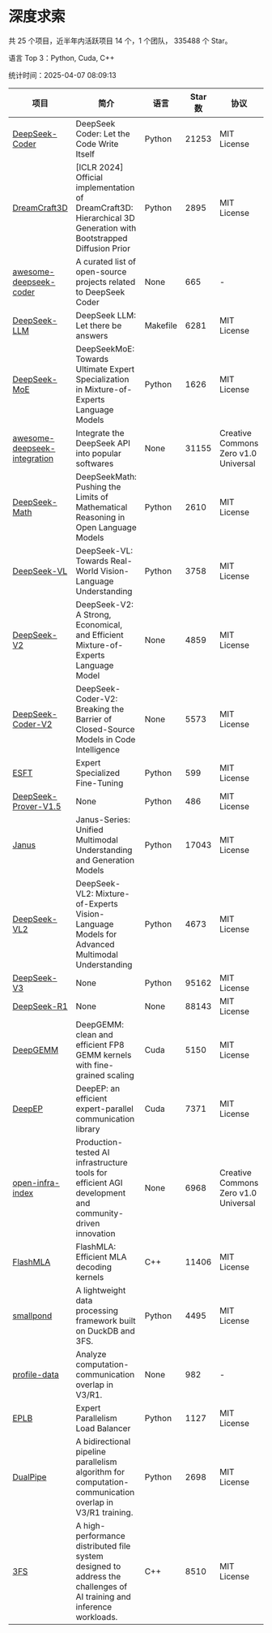 # 深度求索

共 25 个项目，近半年内活跃项目 14 个，1 个团队， 335488 个 Star。

语言 Top 3：Python, Cuda, C++

统计时间：2025-04-07 08:09:13

| 项目 | 简介 | 语言 | Star 数 | 协议 | 创建时间 | 最后更新时间 | 最后提交时间 |
| --- | --- | --- | --- | --- | --- | --- | --- |
| [DeepSeek-Coder](https://github.com/deepseek-ai/DeepSeek-Coder) | DeepSeek Coder: Let the Code Write Itself | Python | 21253 | MIT License | 2023-10-20 | 2025-04-07 | 2024-05-21 |
| [DreamCraft3D](https://github.com/deepseek-ai/DreamCraft3D) | [ICLR 2024] Official implementation of DreamCraft3D: Hierarchical 3D Generation with Bootstrapped Diffusion Prior | Python | 2895 | MIT License | 2023-10-23 | 2025-04-06 | 2024-08-21 |
| [awesome-deepseek-coder](https://github.com/deepseek-ai/awesome-deepseek-coder) | A curated list of open-source projects related to DeepSeek Coder | None | 665 | - | 2023-11-06 | 2025-04-07 | 2024-04-03 |
| [DeepSeek-LLM](https://github.com/deepseek-ai/DeepSeek-LLM) | DeepSeek LLM: Let there be answers | Makefile | 6281 | MIT License | 2023-11-29 | 2025-04-07 | 2024-02-04 |
| [DeepSeek-MoE](https://github.com/deepseek-ai/DeepSeek-MoE) | DeepSeekMoE: Towards Ultimate Expert Specialization in Mixture-of-Experts Language Models | Python | 1626 | MIT License | 2024-01-02 | 2025-04-07 | 2024-01-16 |
| [awesome-deepseek-integration](https://github.com/deepseek-ai/awesome-deepseek-integration) | Integrate the DeepSeek API into popular softwares | None | 31155 | Creative Commons Zero v1.0 Universal | 2024-01-11 | 2025-04-07 | 2025-04-02 |
| [DeepSeek-Math](https://github.com/deepseek-ai/DeepSeek-Math) | DeepSeekMath: Pushing the Limits of Mathematical Reasoning in Open Language Models | Python | 2610 | MIT License | 2024-02-05 | 2025-04-06 | 2024-04-15 |
| [DeepSeek-VL](https://github.com/deepseek-ai/DeepSeek-VL) | DeepSeek-VL: Towards Real-World Vision-Language Understanding | Python | 3758 | MIT License | 2024-03-07 | 2025-04-07 | 2024-04-24 |
| [DeepSeek-V2](https://github.com/deepseek-ai/DeepSeek-V2) | DeepSeek-V2: A Strong, Economical, and Efficient Mixture-of-Experts Language Model | None | 4859 | MIT License | 2024-04-22 | 2025-04-07 | 2024-09-25 |
| [DeepSeek-Coder-V2](https://github.com/deepseek-ai/DeepSeek-Coder-V2) | DeepSeek-Coder-V2: Breaking the Barrier of Closed-Source Models in Code Intelligence | None | 5573 | MIT License | 2024-06-14 | 2025-04-07 | 2024-09-24 |
| [ESFT](https://github.com/deepseek-ai/ESFT) | Expert Specialized Fine-Tuning | Python | 599 | MIT License | 2024-07-04 | 2025-04-03 | 2024-09-22 |
| [DeepSeek-Prover-V1.5](https://github.com/deepseek-ai/DeepSeek-Prover-V1.5) | None | Python | 486 | MIT License | 2024-08-15 | 2025-04-07 | 2024-08-16 |
| [Janus](https://github.com/deepseek-ai/Janus) | Janus-Series: Unified Multimodal Understanding and Generation Models | Python | 17043 | MIT License | 2024-10-18 | 2025-04-07 | 2025-02-01 |
| [DeepSeek-VL2](https://github.com/deepseek-ai/DeepSeek-VL2) | DeepSeek-VL2: Mixture-of-Experts Vision-Language Models for Advanced Multimodal Understanding | Python | 4673 | MIT License | 2024-12-13 | 2025-04-07 | 2025-02-26 |
| [DeepSeek-V3](https://github.com/deepseek-ai/DeepSeek-V3) | None | Python | 95162 | MIT License | 2024-12-26 | 2025-04-07 | 2025-03-16 |
| [DeepSeek-R1](https://github.com/deepseek-ai/DeepSeek-R1) | None | None | 88143 | MIT License | 2025-01-20 | 2025-04-07 | 2025-02-24 |
| [DeepGEMM](https://github.com/deepseek-ai/DeepGEMM) | DeepGEMM: clean and efficient FP8 GEMM kernels with fine-grained scaling | Cuda | 5150 | MIT License | 2025-02-13 | 2025-04-07 | 2025-04-07 |
| [DeepEP](https://github.com/deepseek-ai/DeepEP) | DeepEP: an efficient expert-parallel communication library | Cuda | 7371 | MIT License | 2025-02-17 | 2025-04-07 | 2025-04-07 |
| [open-infra-index](https://github.com/deepseek-ai/open-infra-index) | Production-tested AI infrastructure tools for efficient AGI development and community-driven innovation | None | 6968 | Creative Commons Zero v1.0 Universal | 2025-02-21 | 2025-04-07 | 2025-03-04 |
| [FlashMLA](https://github.com/deepseek-ai/FlashMLA) | FlashMLA: Efficient MLA decoding kernels | C++ | 11406 | MIT License | 2025-02-21 | 2025-04-07 | 2025-03-01 |
| [smallpond](https://github.com/deepseek-ai/smallpond) | A lightweight data processing framework built on DuckDB and 3FS. | Python | 4495 | MIT License | 2025-02-24 | 2025-04-07 | 2025-03-05 |
| [profile-data](https://github.com/deepseek-ai/profile-data) | Analyze computation-communication overlap in V3/R1. | None | 982 | - | 2025-02-26 | 2025-04-07 | 2025-03-21 |
| [EPLB](https://github.com/deepseek-ai/EPLB) | Expert Parallelism Load Balancer | Python | 1127 | MIT License | 2025-02-26 | 2025-04-07 | 2025-03-24 |
| [DualPipe](https://github.com/deepseek-ai/DualPipe) | A bidirectional pipeline parallelism algorithm for computation-communication overlap in V3/R1 training. | Python | 2698 | MIT License | 2025-02-26 | 2025-04-07 | 2025-03-10 |
| [3FS](https://github.com/deepseek-ai/3FS) |  A high-performance distributed file system designed to address the challenges of AI training and inference workloads.  | C++ | 8510 | MIT License | 2025-02-27 | 2025-04-07 | 2025-04-04 |
